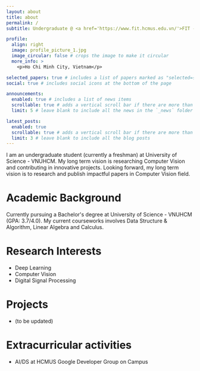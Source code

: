 ```yaml
---
layout: about
title: about
permalink: /
subtitle: Undergraduate @ <a href='https://www.fit.hcmus.edu.vn/'>FIT - HCMUS</a>

profile:
  align: right
  image: profile_picture_1.jpg
  image_circular: false # crops the image to make it circular
  more_info: >
    <p>Ho Chi Minh City, Vietnam</p>

selected_papers: true # includes a list of papers marked as "selected={true}"
social: true # includes social icons at the bottom of the page

announcements:
  enabled: true # includes a list of news items
  scrollable: true # adds a vertical scroll bar if there are more than 3 news items
  limit: 5 # leave blank to include all the news in the `_news` folder

latest_posts:
  enabled: true
  scrollable: true # adds a vertical scroll bar if there are more than 3 new posts items
  limit: 3 # leave blank to include all the blog posts
---
```


I am an undergraduate student (currently a freshman) at University of Science - VNUHCM. 
My long term vision is researching Computer Vision and contributing in innovative projects. 
Looking forward, my long term vision is to research and publish impactful papers in Computer Vision field.

# Academic Background

Currently pursuing a Bachelor's degree at University of Science - VNUHCM (GPA: 3.7/4.0).
My current courseworks involves Data Structure & Algorithm, Linear Algebra and Calculus.

# Research Interests

- Deep Learning
- Computer Vision
- Digital Signal Processing

# Projects

- (to be updated)

# Extracurricular activities

- AI/DS at HCMUS Google Developer Group on Campus

